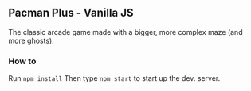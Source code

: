 ## Pacman Plus - Vanilla JS

The classic arcade game made with a bigger, more complex maze (and more ghosts).

### How to

Run ```npm install```
Then type ```npm start``` to start up the dev. server. 
